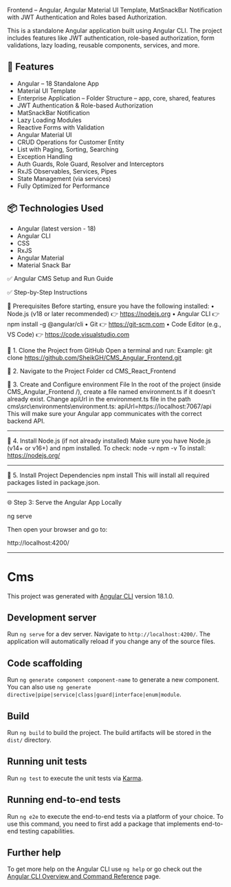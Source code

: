 Frontend – Angular, Angular Material UI Template, MatSnackBar Notification with JWT Authentication and Roles based Authorization.

This is a standalone Angular application built using Angular CLI. The project includes features like JWT authentication, role-based authorization, form validations, lazy loading, reusable components, services, and more.

## 🔧 Features
- Angular – 18 Standalone App
- Material UI Template
- Enterprise Application – Folder Structure – app, core, shared, features
- JWT Authentication & Role-based Authorization
- MatSnackBar Notification
- Lazy Loading Modules
- Reactive Forms with Validation
- Angular Material UI
- CRUD Operations for Customer Entity
- List with Paging, Sorting, Searching
- Exception Handling
- Auth Guards, Role Guard, Resolver and Interceptors
- RxJS Observables, Services, Pipes
- State Management (via services)
- Fully Optimized for Performance

## 📦 Technologies Used
- Angular (latest version - 18)
- Angular CLI
- CSS
- RxJS
- Angular Material
- Material Snack Bar

✅ Angular CMS Setup and Run Guide

✅ Step-by-Step Instructions

📌 Prerequisites
Before starting, ensure you have the following installed:
•	Node.js (v18 or later recommended) 👉 https://nodejs.org
•	Angular CLI 👉 npm install -g @angular/cli
•	Git 👉 https://git-scm.com
•	Code Editor (e.g., VS Code) 👉 https://code.visualstudio.com

🔹 1. Clone the Project from GitHub
Open a terminal and run:
Example:
git clone https://github.com/SheikGH/CMS_Angular_Frontend.git

🔹 2. Navigate to the Project Folder
cd CMS_React_Frontend

🔹 3. Create and Configure environment File
In the root of the project (inside CMS_Angular_Frontend /), 
create a file named environment.ts if it doesn’t already exist.
Change apiUrl in the environment.ts file in the path cms\src\environments\environment.ts:
apiUrl=https://localhost:7067/api
This will make sure your Angular app communicates with the correct backend API.
________________________________________

🔹 4. Install Node.js (if not already installed)
Make sure you have Node.js (v14+ or v16+) and npm installed.
To check:
node -v
npm -v
To install: https://nodejs.org/
________________________________________

🔹 5. Install Project Dependencies
npm install
This will install all required packages listed in package.json.
________________________________________
🌐 Step 3: Serve the Angular App Locally

ng serve

Then open your browser and go to:

http://localhost:4200/


-------------------------------------------------------------------------------------------

# Cms

This project was generated with [Angular CLI](https://github.com/angular/angular-cli) version 18.1.0.

## Development server

Run `ng serve` for a dev server. Navigate to `http://localhost:4200/`. The application will automatically reload if you change any of the source files.

## Code scaffolding

Run `ng generate component component-name` to generate a new component. You can also use `ng generate directive|pipe|service|class|guard|interface|enum|module`.

## Build

Run `ng build` to build the project. The build artifacts will be stored in the `dist/` directory.

## Running unit tests

Run `ng test` to execute the unit tests via [Karma](https://karma-runner.github.io).

## Running end-to-end tests

Run `ng e2e` to execute the end-to-end tests via a platform of your choice. To use this command, you need to first add a package that implements end-to-end testing capabilities.

## Further help

To get more help on the Angular CLI use `ng help` or go check out the [Angular CLI Overview and Command Reference](https://angular.dev/tools/cli) page.
